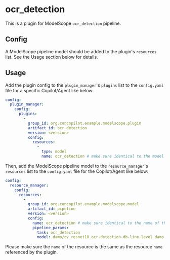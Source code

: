 # ocr_detection

This is a plugin for ModelScope `ocr_detection` pipeline.

## Config

A ModelScope pipeline model should be added to the plugin's `resources` list.
See the Usage section below for details.

## Usage

Add the plugin config to the `plugin_manager`'s `plugins` list to the `config.yaml` file for a specific Copilot/Agent like below:

```yaml
config:
  plugin_manager:
    config:
      plugins:
        -
          group_id: org.concopilot.example.modelscope.plugin
          artifact_id: ocr_detection
          version: <version>
          config:
            resources:
              -
                type: model
                name: ocr_detection # make sure identical to the model name in the resource list
```

Then, add the ModelScope pipeline model to the `resource_manager`'s `resources` list to the `config.yaml` file for the Copilot/Agent like below:

```yaml
config:
  resource_manager:
    config:
      resources:
        -
          group_id: org.concopilot.example.modelscope.model
          artifact_id: pipeline
          version: <version>
          config:
            name: ocr_detection # make sure identical to the name of the resource referenced by the plugin
            pipeline_params:
              task: ocr_detection
              model: damo/cv_resnet18_ocr-detection-db-line-level_damo
```

Please make sure the `name` of the resource is the same as the resource `name` referenced by the plugin.
